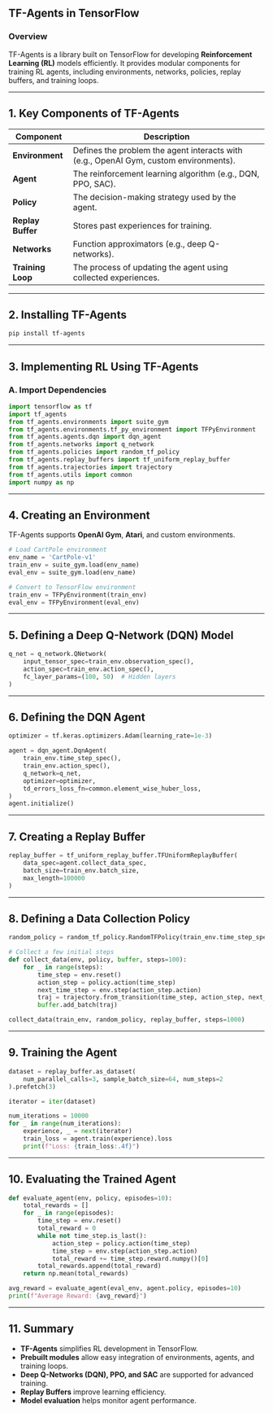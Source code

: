 ## **TF-Agents in TensorFlow**  

### **Overview**  
TF-Agents is a library built on TensorFlow for developing **Reinforcement Learning (RL)** models efficiently. It provides modular components for training RL agents, including environments, networks, policies, replay buffers, and training loops.

---

## **1. Key Components of TF-Agents**  

| **Component** | **Description** |
|--------------|----------------|
| **Environment** | Defines the problem the agent interacts with (e.g., OpenAI Gym, custom environments). |
| **Agent** | The reinforcement learning algorithm (e.g., DQN, PPO, SAC). |
| **Policy** | The decision-making strategy used by the agent. |
| **Replay Buffer** | Stores past experiences for training. |
| **Networks** | Function approximators (e.g., deep Q-networks). |
| **Training Loop** | The process of updating the agent using collected experiences. |

---

## **2. Installing TF-Agents**  
```bash
pip install tf-agents
```

---

## **3. Implementing RL Using TF-Agents**  

### **A. Import Dependencies**  
```python
import tensorflow as tf
import tf_agents
from tf_agents.environments import suite_gym
from tf_agents.environments.tf_py_environment import TFPyEnvironment
from tf_agents.agents.dqn import dqn_agent
from tf_agents.networks import q_network
from tf_agents.policies import random_tf_policy
from tf_agents.replay_buffers import tf_uniform_replay_buffer
from tf_agents.trajectories import trajectory
from tf_agents.utils import common
import numpy as np
```

---

## **4. Creating an Environment**  
TF-Agents supports **OpenAI Gym**, **Atari**, and custom environments.

```python
# Load CartPole environment
env_name = 'CartPole-v1'
train_env = suite_gym.load(env_name)
eval_env = suite_gym.load(env_name)

# Convert to TensorFlow environment
train_env = TFPyEnvironment(train_env)
eval_env = TFPyEnvironment(eval_env)
```

---

## **5. Defining a Deep Q-Network (DQN) Model**  
```python
q_net = q_network.QNetwork(
    input_tensor_spec=train_env.observation_spec(),
    action_spec=train_env.action_spec(),
    fc_layer_params=(100, 50)  # Hidden layers
)
```

---

## **6. Defining the DQN Agent**  
```python
optimizer = tf.keras.optimizers.Adam(learning_rate=1e-3)

agent = dqn_agent.DqnAgent(
    train_env.time_step_spec(),
    train_env.action_spec(),
    q_network=q_net,
    optimizer=optimizer,
    td_errors_loss_fn=common.element_wise_huber_loss,
)
agent.initialize()
```

---

## **7. Creating a Replay Buffer**  
```python
replay_buffer = tf_uniform_replay_buffer.TFUniformReplayBuffer(
    data_spec=agent.collect_data_spec,
    batch_size=train_env.batch_size,
    max_length=100000
)
```

---

## **8. Defining a Data Collection Policy**  
```python
random_policy = random_tf_policy.RandomTFPolicy(train_env.time_step_spec(), train_env.action_spec())

# Collect a few initial steps
def collect_data(env, policy, buffer, steps=100):
    for _ in range(steps):
        time_step = env.reset()
        action_step = policy.action(time_step)
        next_time_step = env.step(action_step.action)
        traj = trajectory.from_transition(time_step, action_step, next_time_step)
        buffer.add_batch(traj)

collect_data(train_env, random_policy, replay_buffer, steps=1000)
```

---

## **9. Training the Agent**  
```python
dataset = replay_buffer.as_dataset(
    num_parallel_calls=3, sample_batch_size=64, num_steps=2
).prefetch(3)

iterator = iter(dataset)

num_iterations = 10000
for _ in range(num_iterations):
    experience, _ = next(iterator)
    train_loss = agent.train(experience).loss
    print(f"Loss: {train_loss:.4f}")
```

---

## **10. Evaluating the Trained Agent**  
```python
def evaluate_agent(env, policy, episodes=10):
    total_rewards = []
    for _ in range(episodes):
        time_step = env.reset()
        total_reward = 0
        while not time_step.is_last():
            action_step = policy.action(time_step)
            time_step = env.step(action_step.action)
            total_reward += time_step.reward.numpy()[0]
        total_rewards.append(total_reward)
    return np.mean(total_rewards)

avg_reward = evaluate_agent(eval_env, agent.policy, episodes=10)
print(f"Average Reward: {avg_reward}")
```

---

## **11. Summary**  

- **TF-Agents** simplifies RL development in TensorFlow.  
- **Prebuilt modules** allow easy integration of environments, agents, and training loops.  
- **Deep Q-Networks (DQN), PPO, and SAC** are supported for advanced training.  
- **Replay Buffers** improve learning efficiency.  
- **Model evaluation** helps monitor agent performance.  
